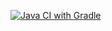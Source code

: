 [![Java CI with Gradle](https://github.com/goblin-3/SES_opdracht/actions/workflows/gradle.yml/badge.svg)](https://github.com/goblin-3/SES_opdracht/actions/workflows/gradle.yml)